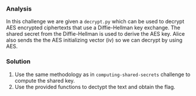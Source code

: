 ### Analysis
In this challenge we are given a `decrypt.py` which can be used to decrypt AES encrypted ciphertexts that use a Diffie-Hellman key exchange. The shared secret from the Diffie-Hellman is used to derive the AES key. Alice also sends the the AES initializing vector (iv) so we can decrypt by using AES.

### Solution
1. Use the same methodology as in `computing-shared-secrets` challenge to compute the shared key.
2. Use the provided functions to dectypt the text and obtain the flag.

